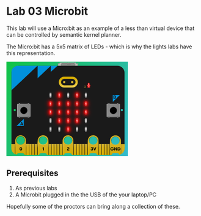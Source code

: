 # Lab 03 Microbit
This lab will use a Micro:bit as an example of a less than virtual device that can be controlled by semantic kernel planner.

The Micro:bit has a 5x5 matrix of LEDs - which is why the lights labs have this representation.

![alt text](./images/microbit.png "Microbit device")

## Prerequisites
1. As previous labs
2. A Microbit plugged in the the USB of the your laptop/PC

Hopefully some of the proctors can bring along a collection of these.


